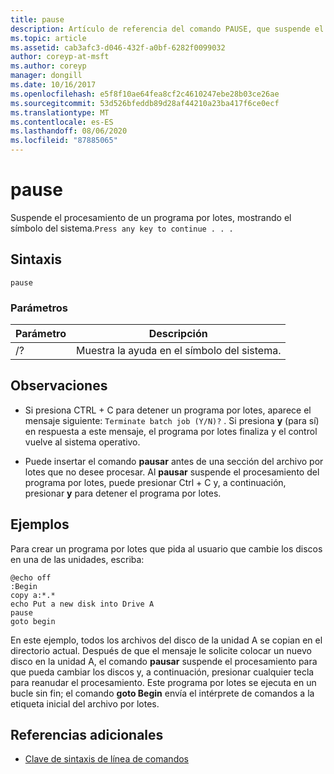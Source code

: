 ```yaml
---
title: pause
description: Artículo de referencia del comando PAUSE, que suspende el procesamiento de programas por lotes.
ms.topic: article
ms.assetid: cab3afc3-d046-432f-a0bf-6282f0099032
author: coreyp-at-msft
ms.author: coreyp
manager: dongill
ms.date: 10/16/2017
ms.openlocfilehash: e5f8f10ae64fea8cf2c4610247ebe28b03ce26ae
ms.sourcegitcommit: 53d526bfeddb89d28af44210a23ba417f6ce0ecf
ms.translationtype: MT
ms.contentlocale: es-ES
ms.lasthandoff: 08/06/2020
ms.locfileid: "87885065"
---
```

# <a name="pause"></a>pause

Suspende el procesamiento de un programa por lotes, mostrando el símbolo del sistema.`Press any key to continue . . .`

## <a name="syntax"></a>Sintaxis

```
pause
```

### <a name="parameters"></a>Parámetros

| Parámetro | Descripción |
|--|--|
| /? | Muestra la ayuda en el símbolo del sistema. |

## <a name="remarks"></a>Observaciones

- Si presiona CTRL + C para detener un programa por lotes, aparece el mensaje siguiente: `Terminate batch job (Y/N)?` . Si presiona **y** (para sí) en respuesta a este mensaje, el programa por lotes finaliza y el control vuelve al sistema operativo.

- Puede insertar el comando **pausar** antes de una sección del archivo por lotes que no desee procesar. Al **pausar** suspende el procesamiento del programa por lotes, puede presionar Ctrl + C y, a continuación, presionar **y** para detener el programa por lotes.

## <a name="examples"></a>Ejemplos

Para crear un programa por lotes que pida al usuario que cambie los discos en una de las unidades, escriba:

```
@echo off
:Begin
copy a:*.*
echo Put a new disk into Drive A
pause
goto begin
```

En este ejemplo, todos los archivos del disco de la unidad A se copian en el directorio actual. Después de que el mensaje le solicite colocar un nuevo disco en la unidad A, el comando **pausar** suspende el procesamiento para que pueda cambiar los discos y, a continuación, presionar cualquier tecla para reanudar el procesamiento. Este programa por lotes se ejecuta en un bucle sin fin; el comando **goto Begin** envía el intérprete de comandos a la etiqueta inicial del archivo por lotes.

## <a name="additional-references"></a>Referencias adicionales

- [Clave de sintaxis de línea de comandos](command-line-syntax-key.md)